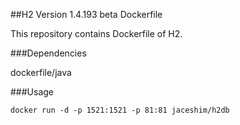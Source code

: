 ##H2 Version 1.4.193 beta Dockerfile

This repository contains Dockerfile of H2.

###Dependencies

dockerfile/java

###Usage

    docker run -d -p 1521:1521 -p 81:81 jaceshim/h2db
